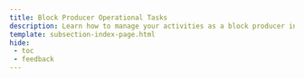 ```yaml
---
title: Block Producer Operational Tasks
description: Learn how to manage your activities as a block producer in the Tanssi network protocol, including managing your account, upgrading your node, and more.
template: subsection-index-page.html
hide: 
 - toc
 - feedback
---
```

